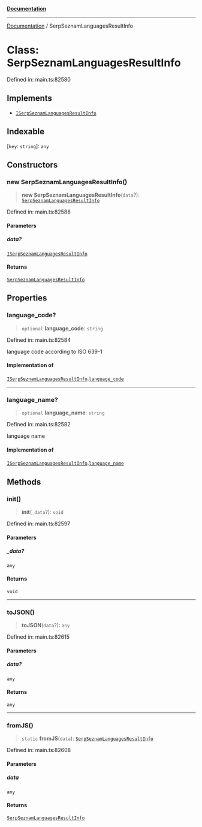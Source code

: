 [**Documentation**](../README.md)

***

[Documentation](../README.md) / SerpSeznamLanguagesResultInfo

# Class: SerpSeznamLanguagesResultInfo

Defined in: main.ts:82580

## Implements

- [`ISerpSeznamLanguagesResultInfo`](../interfaces/ISerpSeznamLanguagesResultInfo.md)

## Indexable

\[`key`: `string`\]: `any`

## Constructors

### new SerpSeznamLanguagesResultInfo()

> **new SerpSeznamLanguagesResultInfo**(`data`?): [`SerpSeznamLanguagesResultInfo`](SerpSeznamLanguagesResultInfo.md)

Defined in: main.ts:82588

#### Parameters

##### data?

[`ISerpSeznamLanguagesResultInfo`](../interfaces/ISerpSeznamLanguagesResultInfo.md)

#### Returns

[`SerpSeznamLanguagesResultInfo`](SerpSeznamLanguagesResultInfo.md)

## Properties

### language\_code?

> `optional` **language\_code**: `string`

Defined in: main.ts:82584

language code according to ISO 639-1

#### Implementation of

[`ISerpSeznamLanguagesResultInfo`](../interfaces/ISerpSeznamLanguagesResultInfo.md).[`language_code`](../interfaces/ISerpSeznamLanguagesResultInfo.md#language_code)

***

### language\_name?

> `optional` **language\_name**: `string`

Defined in: main.ts:82582

language name

#### Implementation of

[`ISerpSeznamLanguagesResultInfo`](../interfaces/ISerpSeznamLanguagesResultInfo.md).[`language_name`](../interfaces/ISerpSeznamLanguagesResultInfo.md#language_name)

## Methods

### init()

> **init**(`_data`?): `void`

Defined in: main.ts:82597

#### Parameters

##### \_data?

`any`

#### Returns

`void`

***

### toJSON()

> **toJSON**(`data`?): `any`

Defined in: main.ts:82615

#### Parameters

##### data?

`any`

#### Returns

`any`

***

### fromJS()

> `static` **fromJS**(`data`): [`SerpSeznamLanguagesResultInfo`](SerpSeznamLanguagesResultInfo.md)

Defined in: main.ts:82608

#### Parameters

##### data

`any`

#### Returns

[`SerpSeznamLanguagesResultInfo`](SerpSeznamLanguagesResultInfo.md)
